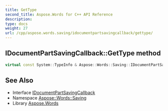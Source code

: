 ```yaml
---
title: GetType
second_title: Aspose.Words for C++ API Reference
description: 
type: docs
weight: 27
url: /cpp/aspose.words.saving/idocumentpartsavingcallback/gettype/
---
```

## IDocumentPartSavingCallback::GetType method




```cpp
virtual const System::TypeInfo & Aspose::Words::Saving::IDocumentPartSavingCallback::GetType() const override
```

## See Also

* Interface [IDocumentPartSavingCallback](../)
* Namespace [Aspose::Words::Saving](../../)
* Library [Aspose.Words](../../../)
